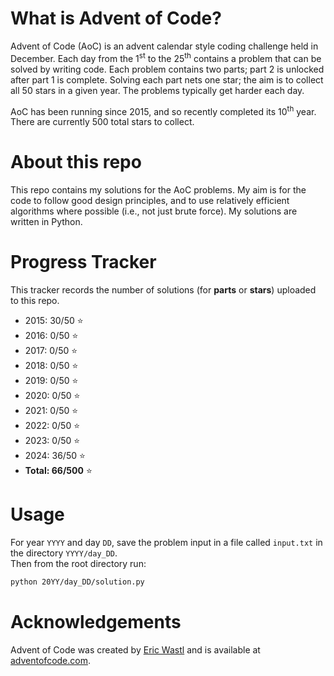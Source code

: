 # What is Advent of Code?

Advent of Code (AoC) is an advent calendar style coding challenge held in December. Each day from the 1<sup>st</sup> to the 25<sup>th</sup> contains a problem that can be solved by writing code. Each problem contains two parts; part 2 is unlocked after part 1 is complete. Solving each part nets one star; the aim is to collect all 50 stars in a given year. The problems typically get harder each day.

AoC has been running since 2015, and so recently completed its 10<sup>th</sup> year. There are currently 500 total stars to collect.

# About this repo

This repo contains my solutions for the AoC problems. My aim is for the code to follow good design principles, and to use relatively efficient algorithms where possible (i.e., not just brute force). My solutions are written in Python.

# Progress Tracker

This tracker records the number of solutions (for **parts** or **stars**) uploaded to this repo.

- 2015: 30/50 :star:
- 2016: 0/50 :star:
- 2017: 0/50 :star:
- 2018: 0/50 :star:
- 2019: 0/50 :star:
- 2020: 0/50 :star:
- 2021: 0/50 :star:
- 2022: 0/50 :star:
- 2023: 0/50 :star:
- 2024: 36/50 :star:
- **Total: 66/500** :star:

# Usage

For year `YYYY` and day `DD`, save the problem input in a file called `input.txt` in the directory `YYYY/day_DD`. \
Then from the root directory run:

```bash
python 20YY/day_DD/solution.py
```

# Acknowledgements

Advent of Code was created by [Eric Wastl](https://github.com/topaz) and is available at [adventofcode.com](https://adventofcode.com/).
